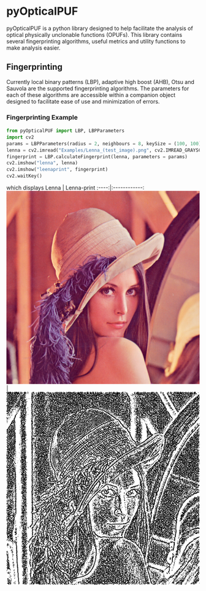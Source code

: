 # pyOpticalPUF
pyOpticalPUF is a python library designed to help facilitate the analysis of optical physically unclonable functions (OPUFs). This library contains several fingerprinting algorithms, useful metrics and utility functions to make analysis easier.

## Fingerprinting
Currently local binary patterns (LBP), adaptive high boost (AHB), Otsu and Sauvola are the supported fingerprinting algorithms. The parameters for each of these algorithms are accessible within a companion object designed to facilitate ease of use and minimization of errors.

### Fingerprinting Example 
``` python
from pyOpticalPUF import LBP, LBPParameters
import cv2
params = LBPParameters(radius = 2, neighbours = 8, keySize = (100, 100))
lenna = cv2.imread("Examples/Lenna_(test_image).png", cv2.IMREAD_GRAYSCALE)
fingerprint = LBP.calculateFingerprint(lenna, parameters = params)
cv2.imshow("lenna", lenna)
cv2.imshow("leenaprint", fingerprint)
cv2.waitKey()
```
which displays
Lenna | Lenna-print
:----:|:------------:
![Lenna](Examples/Lenna_(test_image).png) | ![Lennaprint](Examples/leenaprint.png)